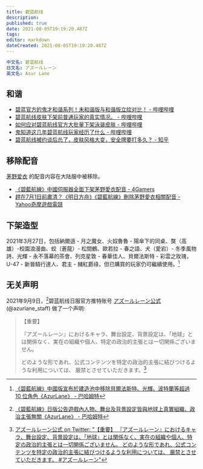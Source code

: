 ```yaml
---
title: 碧蓝航线
description: 
published: true
date: 2021-08-05T19:19:20.487Z
tags: 
editor: markdown
dateCreated: 2021-08-05T19:19:20.487Z
---
```


```YAML
中文名: 碧蓝航线
日文名: アズールレーン
英文名: Azur Lane
```

## 和谐

+ [碧蓝官方的鬼才和谐系列！未和谐版与和谐版立绘对比！ - 哔哩哔哩](https://archive.is/whyWy "https://www.bilibili.com/video/BV1bE411Y7RE/")
+ [碧蓝航线皮肤下架前普通玩家的真实情况。 - 哔哩哔哩](https://archive.is/USeld "https://www.bilibili.com/video/BV1KT4y1g7B9/")
+ [如何应对碧蓝航线官方大批量下架泳装皮肤 - 哔哩哔哩](https://archive.is/KhmXy "https://www.bilibili.com/video/BV1RT4y1u7pg/")
+ [鬼知道这几年碧蓝航线玩家经历了什么 - 哔哩哔哩](https://archive.is/y5xF9 "https://www.bilibili.com/video/BV1pZ4y1W7zZ/")
+ [碧蓝航线被约谈后怂了，皮肤风格大变，安全牌要打多久？ - 知乎](https://archive.is/HOm0n "https://zhuanlan.zhihu.com/p/366360033")

## 移除配音

[茅野爱衣](people/茅野爱衣.md) 的配音内容在大陆服中被移除。

+ [《碧藍航線》中國伺服器全面下架茅野愛衣配音 - 4Gamers](https://archive.is/HregL "https://www.4gamers.com.tw/news/detail/48584/azur-lane-china-server-deletes-ai-kayano-dubbing")
+ [趕在7月1日前肅清？《明日方舟》《碧藍航線》刪除茅野愛衣相關配音 - Yahoo奇摩遊戲電競](https://games.yahoo.com.tw/kayanomi-023617998.html)

## 下架造型

2021年3月27日，包括納爾遜 - 月之魔女、火奴魯魯 - 陽傘下的同桌、獒（高雄）-校園浪漫曲、蛟（蒼龍）- 松間鶴、歐若拉 - 春之語、犬（愛宕）- 冬季風物詩、光輝 - 永不落幕的茶會、列克星敦 - 春華佳人、貝爾法斯特 - 彩雲之玫瑰，U-47 - 新晉騎行達人、君主 - 赭紅爵祿，但已購買的玩家仍可繼續使用。[^213277]

[^213277]: [《碧藍航線》中國版宣布於建造池中移除貝爾法斯特、光輝、波特蘭等超過 10 位角色《AzurLane》 - 巴哈姆特](https://web.archive.org/web/20210628145626/https://gnn.gamer.com.tw/detail.php?sn=213277)

## 无关声明

2021年9月9日，[^220749]碧蓝航线日服官方推特账号 [アズールレーン公式](https://twitter.com/azurlane_staff) (@azurlane_staff) 做了一个声明:

[^220749]: [《碧藍航線》日版公告遊戲內人物、舞台及背景設定皆與地球上真實組織、政治主張無關《AzurLane》 - 巴哈姆特](https://web.archive.org/web/20210909144158/https://gnn.gamer.com.tw/detail.php?sn=220749)

> 【重要】
>
> 『アズールレーン』におけるキャラ、舞台設定、背景設定は、「地球」とは関係なく、実在の組織や個人、特定の政治的主張とは一切関係ございません。
>
> どのような形であれ、公式コンテンツを特定の政治的主張に結びつけるような利用については、
> 厳禁とさせていただきます。[^1435851]

[^1435851]: [アズールレーン公式 on Twitter: "【重要】 『アズールレーン』におけるキャラ、舞台設定、背景設定は、「地球」とは関係なく、実在の組織や個人、特定の政治的主張とは一切関係ございません。 どのような形であれ、公式コンテンツを特定の政治的主張に結びつけるような利用については、 厳禁とさせていただきます。 \#アズールレーン"](https://web.archive.org/web/20210909144717/https://twitter.com/azurlane_staff/status/1435851386982305799)
